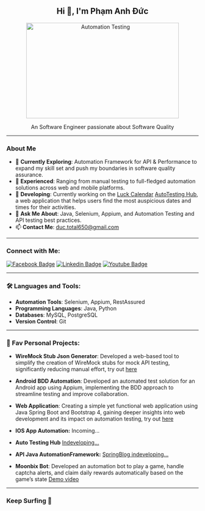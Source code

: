<div align="center"> 
  <h2 ><b> Hi 👋, I'm Phạm Anh Đức </b> </h2>
  <img align="center" src="./developer-tester.gif" alt="Automation Testing" style="height: 250px; width: 400px"/><br/>
  <p>An Software Engineer passionate about Software Quality</p>
</div>

---

### About Me

- 🔭 **Currently Exploring**: Automation Framework for API & Performance to expand my skill set and push my boundaries in software quality assurance.
- 🌱 **Experienced**: Ranging from manual testing to full-fledged automation solutions across web and mobile platforms.
- 🚀 **Developing**: Currently working on the [Luck Calendar](https://www.xemngay.online) [AutoTesting Hub](https://autotestinghub.org/), a web application that helps users find the most auspicious dates and times for their activities.
- 💬 **Ask Me About**: Java, Selenium, Appium, and Automation Testing and API testing best practices.
- 📫 **Contact Me**: duc.total650@gmail.com

---

### Connect with Me:

[![Facebook Badge](https://img.shields.io/badge/Facebook-1877F2?style=for-the-badge&logo=facebook&logoColor=white)](https://www.facebook.com/profile.php?id=100007813174380) 
[![Linkedin Badge](https://img.shields.io/badge/LinkedIn-0077B5?style=for-the-badge&logo=linkedin&logoColor=white)](https://www.linkedin.com/in/pham-anh-duc-a65544179/)
[![Youtube Badge](https://img.shields.io/badge/YouTube-FF0000?style=for-the-badge&logo=youtube&logoColor=white)](https://www.youtube.com/channel/UC6ihjin5T3jjxME21gDSK_A)

---

### 🛠️ Languages and Tools:

- **Automation Tools**: Selenium, Appium, RestAssured
- **Programming Languages**: Java, Python
- **Databases**: MySQL, PostgreSQL
- **Version Control**: Git

---

### 📂 Fav Personal Projects:

- **WireMock Stub Json Generator**: Developed a web-based tool to simplify the creation of WireMock stubs for mock API testing, significantly reducing manual effort, try out [here](https://wiremock-json-generator.onrender.com/)

- **Android BDD Automation**: Developed an automated test solution for an Android app using Appium, implementing the BDD approach to streamline testing and improve collaboration.
  
- **Web Application**: Creating a simple yet functional web application using Java Spring Boot and Bootstrap 4, gaining deeper insights into web development and its impact on automation testing, try out [here](https://www.xemngay.online/calendar)
  
- **IOS App Automation:** Incoming...

- **Auto Testing Hub** [Indeveloping...](https://autotestinghub.org/)

- **API Java AutomationFramework:** [SpringBlog indeveloping... ](https://github.com/zyzz15620/spring-blog-api-test) 
- **Moonbix Bot**: Developed an automation bot to play a game, handle captcha alerts, and claim daily rewards automatically based on the game’s
state [Demo video](https://www.youtube.com/watch?v=do3YYNUA8gI)

---

### Keep Surfing 🌊
